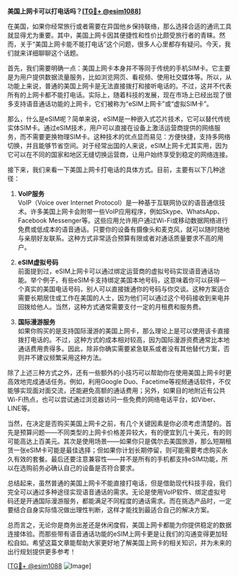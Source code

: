 **美国上网卡可以打电话吗？[[TG💪+ @esim1088](https://t.me/s/esim1088)]**

在美国，如果你经常旅行或者需要在异国他乡保持联络，那么选择合适的通讯工具就显得尤为重要。其中，美国上网卡因其便捷性和性价比颇受旅行者的青睐。然而，关于“美国上网卡能不能打电话”这个问题，很多人心里都存有疑问。今天，我们就来详细聊聊这个话题。

首先，我们需要明确一点：美国上网卡本身并不等同于传统的手机SIM卡。它主要是为用户提供数据流量服务，比如浏览网页、看视频、使用社交媒体等。所以，从功能上来说，普通的美国上网卡是无法直接拨打和接听电话的。不过，这并不代表所有的上网卡都不能打电话。实际上，随着科技的发展，现在市场上已经出现了很多支持语音通话功能的上网卡，它们被称为“eSIM上网卡”或“虚拟SIM卡”。

那么，什么是eSIM呢？简单来说，eSIM是一种嵌入式芯片技术，它可以替代传统实体SIM卡。通过eSIM技术，用户可以直接在设备上激活运营商提供的网络服务，而不需要更换物理SIM卡。这种技术的优点显而易见：方便快捷，支持多网络切换，并且能够节省空间。对于经常出国的人来说，eSIM上网卡尤其实用，因为它可以在不同的国家和地区无缝切换运营商，让用户始终享受到稳定的网络连接。

接下来，我们来看一下美国上网卡打电话的具体方式。目前，主要有以下几种途径：

1. **VoIP服务**  
   VoIP（Voice over Internet Protocol）是一种基于互联网协议的语音通信技术。许多美国上网卡会附带一些VoIP应用程序，例如Skype、WhatsApp、Facebook Messenger等。这些应用允许用户通过Wi-Fi或移动数据网络进行免费或低成本的语音通话。只要你的设备有摄像头和麦克风，就可以随时随地与亲朋好友联系。这种方式非常适合预算有限或者对通话质量要求不高的用户。

2. **eSIM虚拟号码**  
   前面提到过，eSIM上网卡可以通过绑定运营商的虚拟号码实现语音通话功能。举个例子，有些eSIM卡支持绑定美国本地号码，这意味着你可以获得一个真实的美国电话号码，别人可以直接拨通你的号码与你交谈。这种方案适合需要长期居住或工作在美国的人士，因为他们可以通过这个号码接收到来电并回拨给他人。当然，这种方式通常需要支付一定的月租费和服务费。

3. **国际漫游服务**  
   如果你购买的是支持国际漫游的美国上网卡，那么理论上是可以使用该卡直接拨打电话的。不过，这种方式的成本相对较高，因为国际漫游资费通常比本地通话费用贵得多。因此，除非你确实需要紧急联系或者没有其他替代方案，否则并不建议频繁采用这种方法。

除了上述三种方式之外，还有一些额外的小技巧可以帮助你在使用美国上网卡时更高效地完成通话任务。例如，利用Google Duo、Facetime等视频通话软件，不仅能够实现面对面交流，还能避免高额的通话费用；另外，如果目的地附近有公共Wi-Fi热点，也可以尝试通过浏览器访问一些免费的网络电话平台，如Viber、LINE等。

当然，在决定是否购买美国上网卡之前，有几个关键因素是你必须考虑清楚的。首先是预算问题——不同类型的上网卡价格差异较大，有的便宜到几十美元，有的则可能高达上百美元。其次是使用场景——如果你只是偶尔去美国旅游，那么短期租赁一张eSIM卡可能是最佳选择；但如果你计划长期停留，则可能需要考虑购买永久有效的套餐。最后还要注意兼容性——并不是所有的手机都支持eSIM功能，所以在选购前务必确认自己的设备是否符合要求。

总结起来，虽然普通的美国上网卡不能直接打电话，但是借助现代科技手段，我们完全可以通过多种途径实现语音通话的需求。无论是使用VoIP软件、绑定虚拟号码还是开通国际漫游服务，都能满足不同程度的通话需求。而在挑选产品时，一定要结合自身实际情况做出理性判断，这样才能找到最适合自己的解决方案。

总而言之，无论你是商务出差还是休闲度假，美国上网卡都能为你提供稳定的数据连接体验。而那些带有语音通话功能的eSIM上网卡更是让我们的沟通变得更加轻松自如。希望这篇文章能帮助大家更好地了解美国上网卡的相关知识，并为未来的出行规划提供更多参考！

[[TG💪+ @esim1088](https://t.me/s/esim1088) ![Image](https://i.postimg.cc/4NQfJmqS/Snipaste-2025-05-13-00-14-12.png)]